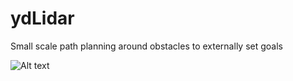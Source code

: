 # ydLidar
Small scale path planning around obstacles to externally set goals

![Alt text](./*.png?raw=true "Title")
